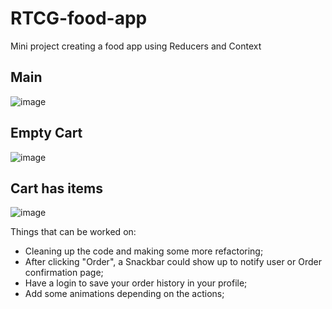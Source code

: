 # RTCG-food-app
Mini project creating a food app using Reducers and Context

## Main
![image](https://user-images.githubusercontent.com/61524356/131428274-8c723583-82ac-459b-87f6-0104a6e47475.png)

## Empty Cart
![image](https://user-images.githubusercontent.com/61524356/131428311-814f1162-474d-4587-8aa1-aa5edd94fde1.png)

## Cart has items
![image](https://user-images.githubusercontent.com/61524356/131428403-5baea6ed-428d-4390-a552-a2af1fa49130.png)

Things that can be worked on:
- Cleaning up the code and making some more refactoring;
- After clicking "Order", a Snackbar could show up to notify user or Order confirmation page;
- Have a login to save your order history in your profile;
- Add some animations depending on the actions;
